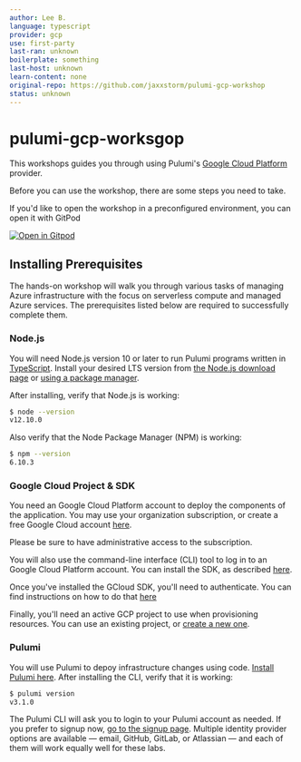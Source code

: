 ```yaml
---
author: Lee B.
language: typescript
provider: gcp
use: first-party
last-ran: unknown
boilerplate: something
last-host: unknown
learn-content: none
original-repo: https://github.com/jaxxstorm/pulumi-gcp-workshop
status: unknown
---
```

# pulumi-gcp-worksgop

This workshops guides you through using Pulumi's [Google Cloud Platform](https://www.pulumi.com/docs/intro/cloud-providers/gcp/) provider.

Before you can use the workshop, there are some steps you need to take.

If you'd like to open the workshop in a preconfigured environment, you can open it with GitPod

[![Open in Gitpod](https://gitpod.io/button/open-in-gitpod.svg)](https://gitpod.io/#https://github.com/jaxxstorm/pulumi-gcp-workshop)

## Installing Prerequisites

The hands-on workshop will walk you through various tasks of managing Azure infrastructure with the focus on serverless compute and managed Azure services. The prerequisites listed below are required to successfully complete them.

### Node.js

You will need Node.js version 10 or later to run Pulumi programs written in [TypeScript](https://www.typescriptlang.org/).
Install your desired LTS version from [the Node.js download page](https://nodejs.org/en/download/) or
[using a package manager](https://nodejs.org/en/download/package-manager/).

After installing, verify that Node.js is working:

```bash
$ node --version
v12.10.0
```

Also verify that the Node Package Manager (NPM) is working:

```bash
$ npm --version
6.10.3
```

### Google Cloud Project & SDK

You need an Google Cloud Platform account to deploy the components of the application. You may use your organization subscription, or create a free Google Cloud account [here](https://cloud.google.com/getting-started).

Please be sure to have administrative access to the subscription.

You will also use the command-line interface (CLI) tool to log in to an Google Cloud Platform account. You can install the SDK, as described [here](https://cloud.google.com/sdk/docs/install).

Once you've installed the GCloud SDK, you'll need to authenticate. You can find instructions on how to do that [here](https://cloud.google.com/sdk/docs/authorizing#authorizing_with_a_user_account)

Finally, you'll need an active GCP project to use when provisioning resources. You can use an existing project, or [create a new one](https://cloud.google.com/resource-manager/docs/creating-managing-projects).

### Pulumi

You will use Pulumi to depoy infrastructure changes using code. [Install Pulumi here](https://www.pulumi.com/docs/get-started/install/). After installing the CLI, verify that it is working:

```bash
$ pulumi version
v3.1.0
```

The Pulumi CLI will ask you to login to your Pulumi account as needed. If you prefer to signup now, [go to the signup page](http://app.pulumi.com/signup). Multiple identity provider options are available &mdash; email, GitHub, GitLab, or Atlassian &mdash; and each of them will work equally well for these labs.


